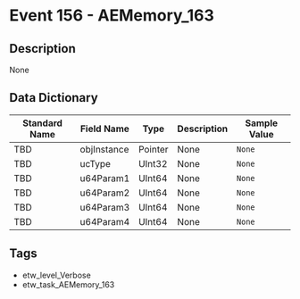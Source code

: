 # Event 156 - AEMemory_163

## Description
None

## Data Dictionary
|Standard Name|Field Name|Type|Description|Sample Value|
|---|---|---|---|---|
|TBD|objInstance|Pointer|None|`None`|
|TBD|ucType|UInt32|None|`None`|
|TBD|u64Param1|UInt64|None|`None`|
|TBD|u64Param2|UInt64|None|`None`|
|TBD|u64Param3|UInt64|None|`None`|
|TBD|u64Param4|UInt64|None|`None`|

## Tags
* etw_level_Verbose
* etw_task_AEMemory_163